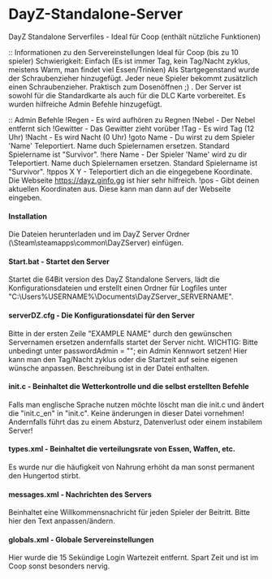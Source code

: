 # DayZ-Standalone-Server
DayZ Standalone Serverfiles - Ideal für Coop (enthält nützliche Funktionen)

:: Informationen zu den Servereinstellungen
Ideal für Coop (bis zu 10 spieler)
Schwierigkeit: Einfach (Es ist immer Tag, kein Tag/Nacht zyklus, meistens Warm, man findet viel Essen/Trinken)
Als Startgegenstand wurde der Schraubenzieher hinzugefügt. Jeder neue Spieler bekommt zusätzlich einen Schraubenzieher. Praktisch zum Dosenöffnen ;) .
Der Server ist sowohl für die Standardkarte als auch für die DLC Karte vorbereitet.
Es wurden hilfreiche Admin Befehle hinzugefügt.

:: Admin Befehle
!Regen         - Es wird aufhören zu Regnen
!Nebel         - Der Nebel entfernt sich
!Gewitter      - Das Gewitter zieht vorüber
!Tag           - Es wird Tag (12 Uhr)
!Nacht         - Es wird Nacht (0 Uhr)
!goto Name     - Du wirst zu dem Spieler 'Name' Teleportiert. Name duch Spielernamen ersetzen. Standard Spielername ist "Survivor".
!here Name     - Der Spieler 'Name' wird zu dir Teleportiert. Name duch Spielernamen ersetzen. Standard Spielername ist "Survivor".
!tppos X Y     - Teleportiert dich an die eingegebene Koordinate. Die Webseite https://dayz.ginfo.gg ist hier sehr hilfreich.
!pos           - Gibt deinen aktuellen Koordinaten aus. Diese kann man dann auf der Webseite eingeben.



#### Installation
Die Dateien herunterladen und im DayZ Server Ordner (\Steam\steamapps\common\DayZServer) einfügen.
 
 
 
#### Start.bat - Startet den Server
Startet die 64Bit version des DayZ Standalone Servers, lädt die Konfigurationsdateien und erstellt einen Ordner für Logfiles unter "C:\Users\%USERNAME%\Documents\DayZServer_SERVERNAME".
 
 
 
#### serverDZ.cfg - Die Konfigurationsdatei für den Server
Bitte in der ersten Zeile "EXAMPLE NAME" durch den gewünschen Servernamen ersetzen andernfalls startet der Server nicht.
WICHTIG: Bitte unbedingt unter passwordAdmin = ""; ein Admin Kennwort setzen!
Hier kann man den Tag/Nacht zyklus oder die Startzeit auf seine eigenen wünsche anpassen. Beschreibung ist in der Datei enthalten.
 
 
 
#### init.c - Beinhaltet die Wetterkontrolle und die selbst erstellten Befehle
Falls man englische Sprache nutzen möchte löscht man die init.c und ändert die "init.c_en" in "init.c".
Keine änderungen in dieser Datei vornehmen! Andernfalls führt das zu einem Absturz, Datenverlust oder einem instabilem Server!
 
 
 
#### types.xml - Beinhaltet die verteilungsrate von Essen, Waffen, etc.
Es wurde nur die häufigkeit von Nahrung erhöht da man sonst permanent den Hungertod stirbt.
 
 
 
#### messages.xml - Nachrichten des Servers
Beinhaltet eine Willkommensnachricht für jeden Spieler der Beitritt. Bitte hier den Text anpassen/ändern.
 
 
 
#### globals.xml - Globale Servereinstellungen
Hier wurde die 15 Sekündige Login Wartezeit entfernt. Spart Zeit und ist im Coop sonst besonders nervig.
